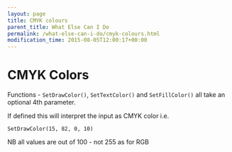 ```yaml
---
layout: page
title: CMYK colours
parent_title: What Else Can I Do
permalink: /what-else-can-i-do/cmyk-colours.html
modification_time: 2015-08-05T12:00:17+00:00
---
```


# CMYK Colors

Functions - `SetDrawColor()`, `SetTextColor()` and `SetFillColor()` all take an optional 4th parameter.

If defined this will interpret the input as CMYK color i.e.

`SetDrawColor(15, 82, 0, 10)`

NB all values are out of 100 - not 255 as for RGB


